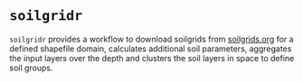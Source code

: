 # `soilgridr`

`soilgridr` provides a workflow to download soilgrids from [soilgrids.org](https://soilgrids.org/) for a defined shapefile domain, calculates additional soil parameters, aggregates the input layers over the depth and clusters the soil layers in space to define soil groups.

